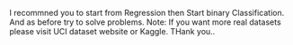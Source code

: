 I recommned you to start from Regression then Start binary Classification.
And as before try to solve problems.
Note: If you want more real datasets please visit UCI dataset website or Kaggle.
THank you..
